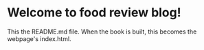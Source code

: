 # Welcome to food review blog!

This the README.md file. When the book is built, this becomes the webpage's index.html.

